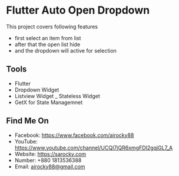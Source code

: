 # Flutter Auto Open Dropdown
This project covers following features
- first select an item from list
- after that the open list hide
- and the dropdown will active for selection

## Tools
- Flutter
- Dropdown Widget
- Listview Widget
_ Stateless Widget
- GetX for State Managemnet

## Find Me On
- Facebook: https://www.facebook.com/airocky88
- YouTube: https://www.youtube.com/channel/UCQI7jQR6xmgFDI2gqjGL7_A
- Website: https://sarocky.com
- Number: +880 1813536388
- Email: airocky88@gmail.com
